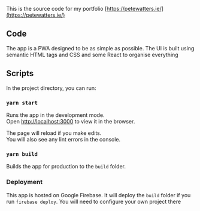 This is the source code for my portfolio [https://petewatters.ie/](https://petewatters.ie/)

## Code
The app is a PWA designed to be as simple as possible. The UI is built using semantic HTML tags and CSS and some React to organise everything

## Scripts
In the project directory, you can run:

### `yarn start`

Runs the app in the development mode.<br>
Open [http://localhost:3000](http://localhost:3000) to view it in the browser.

The page will reload if you make edits.<br>
You will also see any lint errors in the console.

### `yarn build`
Builds the app for production to the `build` folder.<br>

### Deployment
This app is hosted on Google Firebase. It will deploy the `build` folder if you run `firebase deploy`. You will need to configure your own project there
